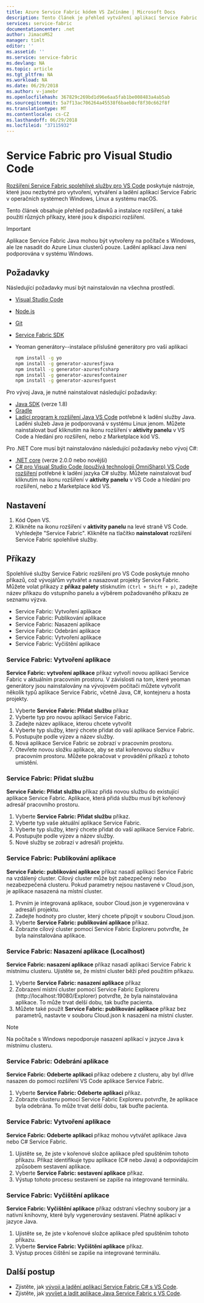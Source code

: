 ```yaml
---
title: Azure Service Fabric kódem VS Začínáme | Microsoft Docs
description: Tento článek je přehled vytváření aplikací Service Fabric pomocí Visual Studio Code.
services: service-fabric
documentationcenter: .net
author: JimacoMS2
manager: timlt
editor: ''
ms.assetid: ''
ms.service: service-fabric
ms.devlang: NA
ms.topic: article
ms.tgt_pltfrm: NA
ms.workload: NA
ms.date: 06/29/2018
ms.author: v-jamebr
ms.openlocfilehash: 367829c269bd1d96e6aa5fab1be008483a4ab5ab
ms.sourcegitcommit: 5a7f13ac706264a45538f6baeb8cf8f30c662f8f
ms.translationtype: MT
ms.contentlocale: cs-CZ
ms.lasthandoff: 06/29/2018
ms.locfileid: "37115932"
---
```

# <a name="service-fabric-for-visual-studio-code"></a>Service Fabric pro Visual Studio Code

[Rozšíření Service Fabric spolehlivé služby pro VS Code](https://marketplace.visualstudio.com/items?itemName=ms-azuretools.vscode-service-fabric-reliable-services) poskytuje nástroje, které jsou nezbytné pro vytvoření, vytváření a ladění aplikací Service Fabric v operačních systémech Windows, Linux a systému macOS.

Tento článek obsahuje přehled požadavků a instalace rozšíření, a také použití různých příkazy, které jsou k dispozici rozšíření. 

> [!IMPORTANT]
> Aplikace Service Fabric Java mohou být vytvořeny na počítače s Windows, ale lze nasadit do Azure Linux clusterů pouze. Ladění aplikací Java není podporována v systému Windows.

## <a name="prerequisites"></a>Požadavky

Následující požadavky musí být nainstalován na všechna prostředí.

* [Visual Studio Code](https://code.visualstudio.com/)
* [Node.js](https://nodejs.org/)
* [Git](https://git-scm.com/)
* [Service Fabric SDK](https://docs.microsoft.com/azure/service-fabric/service-fabric-get-started)
* Yeoman generátory--instalace příslušné generátory pro vaši aplikaci

   ```sh
   npm install -g yo
   npm install -g generator-azuresfjava
   npm install -g generator-azuresfcsharp
   npm install -g generator-azuresfcontainer
   npm install -g generator-azuresfguest
   ```

Pro vývoj Java, je nutné nainstalovat následující požadavky:

* [Java SDK](http://www.oracle.com/technetwork/java/javase/downloads/jdk8-downloads-2133151.html) (verze 1.8)
* [Gradle](https://gradle.org/install/)
* [Ladicí program k rozšíření Java VS Code](https://marketplace.visualstudio.com/items?itemName=vscjava.vscode-java-debug) potřebné k ladění služby Java. Ladění služeb Java je podporovaná v systému Linux jenom. Můžete nainstalovat buď kliknutím na ikonu rozšíření v **aktivity panelu** v VS Code a hledání pro rozšíření, nebo z Marketplace kód VS.

Pro .NET Core musí být nainstalováno následující požadavky nebo vývoj C#:

* [.NET core](https://www.microsoft.com/net/learn/get-started) (verze 2.0.0 nebo novější)
* [C# pro Visual Studio Code (používá technologii OmniSharp) VS Code rozšíření](https://marketplace.visualstudio.com/items?itemName=ms-vscode.csharp) potřebné k ladění jazyka C# služby. Můžete nainstalovat buď kliknutím na ikonu rozšíření v **aktivity panelu** v VS Code a hledání pro rozšíření, nebo z Marketplace kód VS.

## <a name="setup"></a>Nastavení

1. Kód Open VS.
2. Klikněte na ikonu rozšíření v **aktivity panelu** na levé straně VS Code. Vyhledejte "Service Fabric". Klikněte na tlačítko **nainstalovat** rozšíření Service Fabric spolehlivé služby.

## <a name="commands"></a>Příkazy
Spolehlivé služby Service Fabric rozšíření pro VS Code poskytuje mnoho příkazů, což vývojářům vytvářet a nasazovat projekty Service Fabric. Můžete volat příkazy z **příkaz palety** stisknutím `(Ctrl + Shift + p)`, zadejte název příkazu do vstupního panelu a výběrem požadovaného příkazu ze seznamu výzva. 

* Service Fabric: Vytvoření aplikace 
* Service Fabric: Publikování aplikace 
* Service Fabric: Nasazení aplikace 
* Service Fabric: Odebrání aplikace  
* Service Fabric: Vytvoření aplikace 
* Service Fabric: Vyčištění aplikace 

### <a name="service-fabric-create-application"></a>Service Fabric: Vytvoření aplikace

**Service Fabric: vytvoření aplikace** příkaz vytvoří novou aplikaci Service Fabric v aktuálním pracovním prostoru. V závislosti na tom, které yeoman generátory jsou nainstalovány na vývojovém počítači můžete vytvořit několik typů aplikace Service Fabric, včetně Java, C#, kontejneru a hosta projekty. 

1.  Vyberte **Service Fabric: Přidat službu** příkaz
2.  Vyberte typ pro novou aplikaci Service Fabric. 
3.  Zadejte název aplikace, kterou chcete vytvořit
3.  Vyberte typ služby, který chcete přidat do vaší aplikace Service Fabric. 
4.  Postupujte podle výzev a název služby. 
5.  Nová aplikace Service Fabric se zobrazí v pracovním prostoru.
6.  Otevřete novou složku aplikace, aby se stal kořenovou složku v pracovním prostoru. Můžete pokračovat v provádění příkazů z tohoto umístění.

### <a name="service-fabric-add-service"></a>Service Fabric: Přidat službu
**Service Fabric: Přidat službu** příkaz přidá novou službu do existující aplikace Service Fabric. Aplikace, která přidá službu musí být kořenový adresář pracovního prostoru. 

1.  Vyberte **Service Fabric: Přidat službu** příkaz.
2.  Vyberte typ vaše aktuální aplikace Service Fabric. 
3.  Vyberte typ služby, který chcete přidat do vaší aplikace Service Fabric. 
4.  Postupujte podle výzev a název služby. 
5.  Nové služby se zobrazí v adresáři projektu. 

### <a name="service-fabric-publish-application"></a>Service Fabric: Publikování aplikace
**Service Fabric: publikování aplikace** příkaz nasadí aplikaci Service Fabric na vzdálený cluster. Cílový cluster může být zabezpečený nebo nezabezpečená clusteru. Pokud parametry nejsou nastavené v Cloud.json, je aplikace nasazená na místní cluster.

1.  Prvním je integrovaná aplikace, soubor Cloud.json je vygenerována v adresáři projektu.
2.  Zadejte hodnoty pro cluster, který chcete připojit v souboru Cloud.json.
3.  Vyberte **Service Fabric: publikování aplikace** příkaz.
4.  Zobrazte cílový cluster pomocí Service Fabric Exploreru potvrďte, že byla nainstalována aplikace. 

### <a name="service-fabric-deploy-application-localhost"></a>Service Fabric: Nasazení aplikace (Localhost)
**Service Fabric: nasazení aplikace** příkaz nasadí aplikaci Service Fabric k místnímu clusteru. Ujistěte se, že místní cluster běží před použitím příkazu. 

1.  Vyberte **Service Fabric: nasazení aplikace** příkaz
2.  Zobrazení místní cluster pomocí Service Fabric Exploreru (http://localhost:19080/Explorer) potvrďte, že byla nainstalována aplikace. To může trvat delší dobu, tak buďte pacienta.
3.  Můžete také použít **Service Fabric: publikování aplikace** příkaz bez parametrů, nastavte v souboru Cloud.json k nasazení na místní cluster.

> [!NOTE]
> Na počítače s Windows nepodporuje nasazení aplikací v jazyce Java k místnímu clusteru.

### <a name="service-fabric-remove-application"></a>Service Fabric: Odebrání aplikace
**Service Fabric: Odeberte aplikaci** příkaz odebere z clusteru, aby byl dříve nasazen do pomocí rozšíření VS Code aplikace Service Fabric. 

1.  Vyberte **Service Fabric: Odeberte aplikaci** příkaz.
2.  Zobrazte clusteru pomocí Service Fabric Exploreru potvrďte, že aplikace byla odebrána. To může trvat delší dobu, tak buďte pacienta.

### <a name="service-fabric-build-application"></a>Service Fabric: Vytvoření aplikace
**Service Fabric: Odeberte aplikaci** příkaz mohou vytvářet aplikace Java nebo C# Service Fabric. 

1.  Ujistěte se, že jste v kořenové složce aplikace před spuštěním tohoto příkazu. Příkaz identifikuje typu aplikace (C# nebo Java) a odpovídajícím způsobem sestavení aplikace.
2.  Vyberte **Service Fabric: sestavení aplikace** příkaz.
3.  Výstup tohoto procesu sestavení se zapíše na integrované terminálu.

### <a name="service-fabric-clean-application"></a>Service Fabric: Vyčištění aplikace
**Service Fabric: Vyčištění aplikace** příkaz odstraní všechny soubory jar a nativní knihovny, které byly vygenerovány sestavení. Platné aplikací v jazyce Java. 

1.  Ujistěte se, že jste v kořenové složce aplikace před spuštěním tohoto příkazu. 
2.  Vyberte **Service Fabric: Vyčištění aplikace** příkaz.
3.  Výstup proces čištění se zapíše na integrované terminálu.

## <a name="next-steps"></a>Další postup

* Zjistěte, jak [vývoji a ladění aplikací Service Fabric C# s VS Code](./service-fabric-develop-csharp-applications-with-vs-code.md).
* Zjistěte, jak [vyvíjet a ladit aplikace Java Service Fabric s VS Code](./service-fabric-develop-java-applications-with-vs-code.md).
